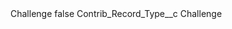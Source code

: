 <?xml version="1.0" encoding="UTF-8"?>
<CustomMetadata xmlns="http://soap.sforce.com/2006/04/metadata" xmlns:xsi="http://www.w3.org/2001/XMLSchema-instance" xmlns:xsd="http://www.w3.org/2001/XMLSchema">
    <label>Challenge</label>
    <protected>false</protected>
    <values>
        <field>Contrib_Record_Type__c</field>
        <value xsi:type="xsd:string">Challenge</value>
    </values>
</CustomMetadata>
